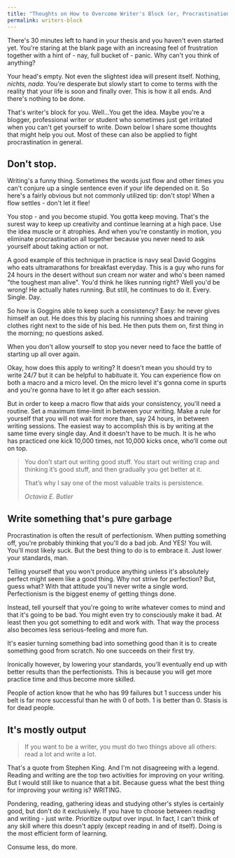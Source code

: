 ```yaml
---
title: "Thoughts on How to Overcome Writer's Block (or, Procrastination Altogether)"
permalink: writers-block
---
```

There's 30 minutes left to hand in your thesis and you haven't even started yet. You're staring at the blank page with an increasing feel of frustration together with a hint of - nay, full bucket of - panic. Why can't you think of anything? 

Your head's empty. Not even the slightest idea will present itself. Nothing, _nichts, nada_. You're desperate but slowly start to come to terms with the reality that your life is soon and finally over. This is how it all ends. And there's nothing to be done.

That's writer's block for you. Well...You get the idea. Maybe you're a blogger, professional writer or student who sometimes just get irritated when you can't get yourself to write. Down below I share some thoughts that might help you out. Most of these can also be applied to fight procrastination in general.

## Don't stop.
Writing's a funny thing. Sometimes the words just flow and other times you can't conjure up a single sentence even if your life depended on it. So here's a fairly obvious but not commonly utilized tip: don't stop! When a flow settles - don't let it flee!

You stop - and you become stupid. You gotta keep moving. That's the surest way to keep up creativity and continue learning at a high pace. Use the idea muscle or it atrophies. And when you're constantly in motion, you eliminate procrastination all together because you never need to ask yourself about taking action or not.

A good example of this technique in practice is navy seal David Goggins who eats ultramarathons for breakfast everyday. This is a guy who runs for 24 hours in the desert without sun cream nor water and who's been named "the toughest man alive". You'd think he likes running right? Well you'd be wrong! He actually hates running. But still, he continues to do it. Every. Single. Day.

So how is Goggins able to keep such a consistency? Easy: he never gives himself an out. He does this by placing his running shoes and training clothes right next to the side of his bed. He then puts them on, first thing in the morning; no questions asked.

When you don't allow yourself to stop you never need to face the battle of starting up all over again.

Okay, how does this apply to writing? It doesn't mean you should try to write 24/7 but it can be helpful to habituate it. You can experience flow on both a macro and a micro level. On the micro level it's gonna come in spurts and you're gonna have to let it go after each session.

But in order to keep a macro flow that aids your consistency, you'll need a routine. Set a maximum time-limit in between your writing. Make a rule for yourself that you will not wait for more than, say 24 hours, in between writing sessions. The easiest way to accomplish this is by writing at the same time every single day. And it doesn't have to be much. It is he who has practiced one kick 10,000 times, not 10,000 kicks once, who'll come out on top.

> You don’t start out writing good stuff. You start out writing crap and thinking it’s good stuff, and then gradually you get better at it.
> 
> That’s why I say one of the most valuable traits is persistence.
> 
> <cite>Octavia E. Butler</cite>

## Write something that's pure garbage
Procrastination is often the result of perfectionism. When putting something off, you're probably thinking that you'll do a bad job. And YES! You will. You'll most likely suck. But the best thing to do is to embrace it. Just lower your standards, man.

Telling yourself that you won't produce anything unless it's absolutely perfect might seem like a good thing. Why not strive for perfection? But, guess what? With that attitude you'll never write a single word. Perfectionism is the biggest enemy of getting things done.

Instead, tell yourself that you're going to write whatever comes to mind and that it's going to be bad. You might even try to consciously make it bad. At least then you got something to edit and work with. That way the process also becomes less serious-feeling and more fun.

It's easier turning something bad into something good than it is to create something good from scratch. No one succeeds on their first try.

Ironically however, by lowering your standards, you'll eventually end up with better results than the perfectionists. This is because you will get more practice time and thus become more skilled.

People of action know that he who has 99 failures but 1 success under his belt is far more successful than he with 0 of both. 1 is better than 0. Stasis is for dead people.

## It's mostly output
> If you want to be a writer, you must do two things above all others: read a lot and write a lot.
> 

That's a quote from Stephen King. And I'm not disagreeing with a legend. Reading and writing are the top two activities for improving on your writing. But I would still like to nuance that a bit. Because guess what the best thing for improving your writing is? WRITING.

Pondering, reading, gathering ideas and studying other's styles is certainly good, but don't do it exclusively. If you have to choose between reading and writing - just write. Prioritize output over input. In fact, I can't think of any skill where this doesn't apply (except reading in and of itself). Doing is the most efficient form of learning.

Consume less, do more.